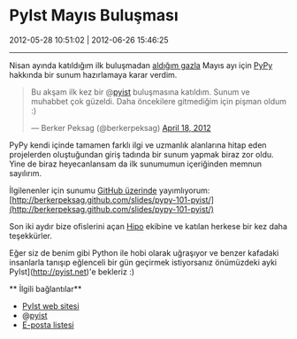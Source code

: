 # PyIst Mayıs Buluşması

2012-05-28 10:51:02 | 2012-06-26 15:46:25

---

Nisan ayında katıldığım ilk buluşmadan [aldığım gazla](https://twitter.com/berkerpeksag/status/192719846889361408)
Mayıs ayı için [PyPy](http://pypy.org/) hakkında bir sunum hazırlamaya
karar verdim.

<blockquote class="twitter-tweet tw-align-center"><p>Bu akşam ilk kez bir
@<a href="https://twitter.com/pyist">pyist</a> buluşmasına katıldım. Sunum
ve muhabbet çok güzeldi. Daha öncekilere gitmediğim için pişman oldum :)</p>
&mdash; Berker Peksag (@berkerpeksag) <a href="https://twitter.com/berkerpeksag/status/192719846889361408" data-datetime="2012-04-18T21:02:46+00:00">April 18, 2012</a>
</blockquote>
<script src="//platform.twitter.com/widgets.js" charset="utf-8"></script>

PyPy kendi içinde tamamen farklı ilgi ve uzmanlık alanlarına hitap eden
projelerden oluştuğundan giriş tadında bir sunum yapmak biraz zor oldu. Yine
de biraz heyecanlansam da ilk sunumumun içeriğinden memnun sayılırım.

İlgilenenler için sunumu [GitHub üzerinde](https://github.com/berkerpeksag/slides)
yayımlıyorum: [http://berkerpeksag.github.com/slides/pypy-101-pyist/](http://berkerpeksag.github.com/slides/pypy-101-pyist/)

Son iki aydır bize ofislerini açan [Hipo](http://hipo.biz/) ekibine ve katılan
herkese bir kez daha teşekkürler.

Eğer siz de benim gibi Python ile hobi olarak uğraşıyor ve benzer kafadaki
insanlarla tanışıp eğlenceli bir gün geçirmek istiyorsanız önümüzdeki ayki
PyIst](http://pyist.net)'e bekleriz :)

** İlgili bağlantılar**

* [PyIst web sitesi](http://pyist.net/)
* @[pyist](http://twitter.com/pyist)
* [E-posta listesi](https://groups.google.com/forum/?fromgroups#!forum/python-istanbul)

<!-- meta: archive(0) active(1) -->
